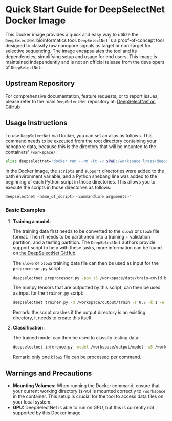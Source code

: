 # Quick Start Guide for DeepSelectNet Docker Image

This Docker image provides a quick and easy way to utilize the `DeepSelectNet` bioinformatics tool. `DeepSelectNet` is a proof-of-concept tool designed to classify raw nanopore signals as target or non-target for selective sequencing. The image encapsulates the tool and its dependencies, simplifying setup and usage for end users. This image is maintained independently and is not an official release from the developers of `DeepSelectNet`.

## Upstream Repository

For comprehensive documentation, feature requests, or to report issues, please refer to the main `DeepSelectNet` repository at:
[DeepSelectNet on GitHub](https://github.com/AnjanaSenanayake/DeepSelectNet/)

## Usage Instructions

To use `DeepSelectNet` via Docker, you can set an alias as follows. This command needs to be executed from the root directory containing your nanopore data, because this is the directory that will be mounted to the containers' `/workspace/`.
```bash
alias deepselectnet="docker run --rm -it -v $PWD:/workspace lraes/deepselectnet:latest"
```
In the Docker image, the `scripts` and `support` directories were added to the path environment variable, and a Python shebang line was added to the beginning of each Python script in those directories. This allows you to execute the scripts in those directories as follows:
```bash
deepselectnet <name_of_script> <commandline arguments>"
```

### Basic Examples

1. **Training a model:**

	The training data first needs to be converted to the `slow5` or `blow5` file format. Then it needs to be partitioned into a training + validation partition, and a testing partition. The `DeepSelectNet` authors provide support script to help with these tasks, more information can be found on [the DeepSelectNet GitHub](https://github.com/AnjanaSenanayake/DeepSelectNet/).
	
	The `slow5` or `blow5` training data file can then be used as input for the `preprocessor.py` script:
	```bash
	deepselectnet preprocessor.py -pos_s5 /workspace/data/train-covid.blow5 -neg_s5 /workspace/data/train-zymo.blow5 -b 20000 -c 1500 -sco 4 -mad 3 -o /workspace/output/train
	```
	The numpy tensors that are outputted by this script, can then be used as input for the `trainer.py` script:
	```bash
	deepselectnet trainer.py -d /workspace/output/train -s 0.7 -k 1 -e 200 -o /workspace/output/model
	```
	Remark: the script crashes if the output directory is an existing directory, it needs to create this itself.
	
2. **Classification:**

	The trained model can then be used to classify testing data:
	```bash
	deepselectnet inference.py -model /workspace/output/model -s5 /workspace/data/test-zymo.blow5 -lb 1 -mad 3 -o /workspace/output/classification_zymo
	```
	Remark: only one `blow5` file can be processed per command.

## Warnings and Precautions

- **Mounting Volumes:** When running the Docker command, ensure that your current working directory (`$PWD`) is mounted correctly to `/workspace` in the container. This setup is crucial for the tool to access data files on your local system.
- **GPU:** DeepSelectNet is able to run on GPU, but this is currently not supported by this Docker image.
